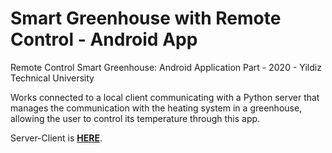 # Smart Greenhouse with Remote Control - Android App
Remote Control Smart Greenhouse: Android Application Part - 2020 - Yildiz Technical University

Works connected to a local client communicating with a Python server that manages the communication with the heating system in a greenhouse, allowing the user to control its temperature through this app.

Server-Client is **[HERE](https://github.com/aonurakman/SmartGreenhouse_ServerClient)**.
